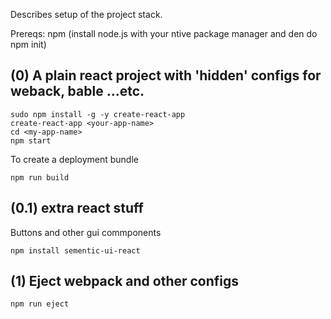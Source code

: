 Describes setup of the project stack. 

Prereqs: npm (install node.js with your ntive package manager and den do npm init)

## (0) A plain react project with 'hidden' configs for weback, bable ...etc. 

```
sudo npm install -g -y create-react-app
create-react-app <your-app-name>
cd <my-app-name>
npm start

```
To create a deployment bundle
```
npm run build
```
## (0.1) extra react stuff

Buttons and other gui commponents 
```
npm install sementic-ui-react
```

## (1) Eject webpack and other configs

```
npm run eject

```

